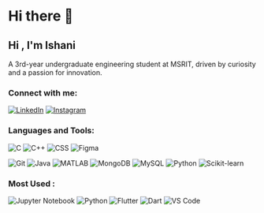# Hi there 👋

## Hi , I'm Ishani

A 3rd-year undergraduate engineering student at MSRIT, driven by curiosity and a passion for innovation.

### Connect with me:
[![LinkedIn](https://img.shields.io/badge/-LinkedIn-blue?style=flat-square&logo=linkedin)](https://www.linkedin.com/in/ishani22x)
[![Instagram](https://img.shields.io/badge/-Instagram-E4405F?style=flat-square&logo=instagram&logoColor=white)](https://www.instagram.com/ishani_22)

### Languages and Tools:

![C](https://img.shields.io/badge/-C-00599C?style=flat-square&logo=c)
![C++](https://img.shields.io/badge/-C++-00599C?style=flat-square&logo=cplusplus)
![CSS](https://img.shields.io/badge/-CSS-1572B6?style=flat-square&logo=css3)
![Figma](https://img.shields.io/badge/-Figma-F24E1E?style=flat-square&logo=figma)

![Git](https://img.shields.io/badge/-Git-F05032?style=flat-square&logo=git)
![Java](https://img.shields.io/badge/-Java-007396?style=flat-square&logo=java)
![MATLAB](https://img.shields.io/badge/-MATLAB-0076A8?style=flat-square&logo=mathworks)
![MongoDB](https://img.shields.io/badge/-MongoDB-47A248?style=flat-square&logo=mongodb)
![MySQL](https://img.shields.io/badge/-MySQL-4479A1?style=flat-square&logo=mysql)
![Python](https://img.shields.io/badge/-Python-3776AB?style=flat-square&logo=python)
![Scikit-learn](https://img.shields.io/badge/-Scikit_Learn-F7931E?style=flat-square&logo=scikit-learn)

### Most Used :
![Jupyter Notebook](https://img.shields.io/badge/-Jupyter_Notebook-FFA726?style=flat-square&logo=jupyter)
![Python](https://img.shields.io/badge/-Python-3776AB?style=flat-square&logo=python)
![Flutter](https://img.shields.io/badge/-Flutter-02569B?style=flat-square&logo=flutter)
![Dart](https://img.shields.io/badge/-Dart-0175C2?style=flat-square&logo=dart)
![VS Code](https://img.shields.io/badge/-VS_Code-007ACC?style=flat-square&logo=visual-studio-code)

